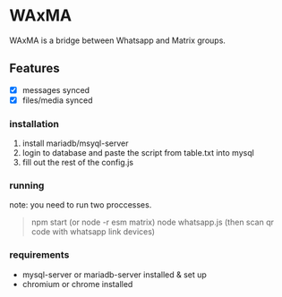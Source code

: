 # WAxMA
WAxMA is a bridge between Whatsapp and Matrix groups.

## Features
- [x] messages synced
- [x] files/media synced

### installation
1. install mariadb/msyql-server
2. login to database and paste the script from table.txt into mysql
3. fill out the rest of the config.js

### running
note: you need to run two proccesses.
> npm start (or node -r esm matrix)
> node whatsapp.js
(then scan qr code with whatsapp link devices)

### requirements
- mysql-server or mariadb-server installed & set up
- chromium or chrome installed
